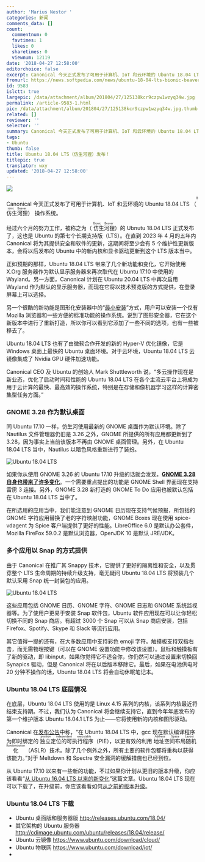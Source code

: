 ```yaml
---
author: 'Marius Nestor '
categories: 新闻
comments_data: []
count:
  commentnum: 0
  favtimes: 1
  likes: 0
  sharetimes: 0
  viewnum: 12119
date: '2018-04-27 12:58:00'
editorchoice: false
excerpt: Canonical 今天正式发布了可用于计算机、IoT 和云环境的 Ubuntu 18.04 LTS （仿生河狸 Bionic Beaver） 操作系统。
fromurl: https://news.softpedia.com/news/ubuntu-18-04-lts-bionic-beaver-officially-released-here-is-what-s-new-520856.shtml
id: 9583
islctt: true
largepic: /data/attachment/album/201804/27/125138kcr9czpw1wzyq34w.jpg
permalink: /article-9583-1.html
pic: /data/attachment/album/201804/27/125138kcr9czpw1wzyq34w.jpg.thumb.jpg
related: []
reviewer: ''
selector: ''
summary: Canonical 今天正式发布了可用于计算机、IoT 和云环境的 Ubuntu 18.04 LTS （仿生河狸 Bionic Beaver） 操作系统。
tags:
- Ubuntu
thumb: false
title: Ubuntu 18.04 LTS（仿生河狸）发布！
titlepic: true
translator: wxy
updated: '2018-04-27 12:58:00'
---
```


![](/data/attachment/album/201804/27/125138kcr9czpw1wzyq34w.jpg)


Canonical 今天正式发布了可用于计算机、IoT 和云环境的 Ubuntu 18.04 LTS （<ruby> 仿生河狸 <rp>  （ </rp> <rt>  Bionic Beaver </rt> <rp>  ） </rp></ruby>） 操作系统。


经过六个月的努力工作，被称之为（<ruby> 仿生河狸 <rp>  （ </rp> <rt>  Bionic Beaver </rt> <rp>  ） </rp></ruby>）的 Ubnutu 18.04 LTS 正式发布了，这也是 Ubuntu 的第七个长期支持版（LTS）。在直到 2023 年 4 月的五年内 Canonical 将为其提供安全和软件的更新，这期间将至少会有 5 个维护性更新版本，会将以后发布的 Ubuntu 中的新内核和显卡驱动更新到这个 LTS 版本当中。


正如预期的那样，Ubuntu 18.04 LTS 带来了几个新功能和变化，它开始使用 X.Org 服务器作为默认显示服务器来再次取代在 Ubuntu 17.10 中使用的 Wayland。另一方面，Canonical 计划在 Ubuntu 20.04 LTS 中再次启用 Wayland 作为默认的显示服务器，而现在它将以技术预览版的方式提供，在登录屏幕上可以选择。


另一个很酷的新功能是图形化安装器中的“[最小安装](https://news.softpedia.com/news/ubuntu-18-04-lts-will-let-users-choose-between-normal-and-minimal-installation-520640.shtml)”方式，用户可以安装一个仅有 Mozilla 浏览器和一些方便的标准功能的操作系统。说到了图形安全器，它在这个新版本中进行了重新打造，所以你可以看到它添加了一些不同的选项，也有一些被移去了。


Ubuntu 18.04 LTS 也有了由微软合作开发的新的 Hyper-V 优化镜像，它是 Windows 桌面上最快的 Ubuntu 桌面环境。对于云环境，Ubuntu 18.04 LTS 云镜像集成了 Nvidia GPU 硬件加速功能。


Canonical CEO 及 Ubuntu 的创始人 Mark Shuttleworth 说，“多云操作现在是新业态，优化了启动时间和性能的 Ubuntu 18.04 LTS 在各个主流云平台上将成为用于云计算的最快、最高效的操作系统，特别是在存储和像机器学习这样的计算密集型任务方面。”


### GNOME 3.28 作为默认桌面


同 Ubuntu 17.10 一样，仿生河使用最新的 GNOME 桌面作为默认环境。除了 Nautilus 文件管理器仍旧是 3.26 之外，GNOME 所提供的所有应用都更新到了 3.28，因为事实上当前该版本不再由 GNOME 桌面管理。另外，在 Ubuntu 18.04 LTS 当中，Nautilus 以暗色风格重新进行了装扮。


![Ubuntu 18.04 LTS](/data/attachment/album/201804/27/125849j8wbeylt8z022jlz.jpg "Ubuntu 18.04 LTS")


如果你从使用 GNOME 3.26 的 Ubuntu 17.10 升级的话就会发现，**[GNOME 3.28 自身也带来了许多变化](https://news.softpedia.com/news/gnome-3-28-desktop-environment-officially-released-here-s-what-s-new-520231.shtml)**。一个需要重点提出的功能是 GNOME Shell 界面现在支持雷雳 3 连接。另外，GNOME 3.28 新打造的 GNOME To Do 应用也被默认包括在 Ubuntu 18.04 LTS 当中了。


在所选用的应用当中，我们能注意到 GNOME 日历现在支持气候预报，所包括的 GNOME 字符应用替换了老的字符映射功能，GNOME Boxes 现在使用 spice-vdagent 为 Spice 客户端提供了更好的性能。LibreOffice 6.0 是默认办公套件，Mozilla FireFox 59.0.2 是默认浏览器，OpenJDK 10 是默认 JRE/JDK。


### 多个应用以 Snap 的方式提供


由于 Canonical 在推广其 Snappy 技术，它提供了更好的隔离性和安全，以及贯穿整个 LTS 生命周期的持续升级支持，毫无疑问 Ubuntu 18.04 LTS 将预装几个默认采用 Snap 统一封装包的应用。


![Ubuntu 18.04 LTS](/data/attachment/album/201804/27/125849ktzqgq02zqz9lftv.jpg "Ubuntu 18.04 LTS")


这些应用包括 GNOME 日历、GNOME 字符、GNOME 日志和 GNOME 系统监视器等。为了使用户更易于安装 Snap 软件包，Ubuntu 软件应用现在可以让你轻松切换不同的 Snap 商店。有超过 3000 个 Snap 可以从 Snap 商店安装，包括 Firefox、Spotify、Skype 和 Slack 等流行应用。


其它值得一提的还有，在大多数应用中支持彩色 emoji 字符。触摸板支持双指右击，而无需物理按键（可以在 GNOME 设置功能中修改该设置）。鼠标和触摸板有了新的驱动，即 libinput，如果你觉得它不适合你，你仍然可以通过设置来切换回 Synapics 驱动，但是 Canonical 将在以后版本移除它。最后，如果在电池供电时 20 分钟不操作的话，Ubuntu 18.04 LTS 将会自动休眠笔记本。


### Ubuntu 18.04 LTS 底层情况


在底层，Ubuntu 18.04 LTS 使用的是 Linux 4.15 系列的内核，该系列内核最近将结束支持期。不过，我们认为 Canonical 将会继续支持它，直到今年年底发布的第一个维护版本 Ubuntu 18.04.1 LTS 为止——它将使用新的内核和图形驱动。


Canonical 在[发布公告](https://wiki.ubuntu.com/BionicBeaver/ReleaseNotes)中称，“在 Ubuntu 18.04 LTS 中，gcc 现在默认编译程序为即时绑定的<ruby> 独立定位的可执行程序 <rp>  （ </rp> <rt>  position independent executable </rt> <rp>  ） </rp></ruby>（PIE），以更有效的利用<ruby> 地址空间布局随机化 <rp>  （ </rp> <rt>  Address Space Layout Randomization </rt> <rp>  ） </rp></ruby>（ASLR）技术。除了几个例外之外，所有主要的软件包都将重构以获得该能力。”对于 Meltdown 和 Spectre 安全漏洞的缓解措施也已经到位。


从 Ubuntu 17.10 以来有一些新的功能，不过如果你计划从更旧的版本升级，你应该看看“[从 Ubuntu 16.04 LTS 以来的新变化](/article-9183-1.html)”这篇文章。Ubuntu 18.04 LTS 现在可以下载了，在升级前，你应该看看如何[从之前的版本升级](https://news.softpedia.com/news/how-to-upgrade-ubuntu-17-10-or-ubuntu-16-04-lts-to-ubuntu-18-04-lts-520854.shtml)。


### Ubuntu 18.04 LTS 下载


* Ubuntu 桌面版和服务器版 <http://releases.ubuntu.com/18.04/>
* 其它架构的 Ubuntu 服务器 <http://cdimage.ubuntu.com/ubuntu/releases/18.04/release/>
* Ubuntu 云镜像 <https://www.ubuntu.com/download/cloud/>
* Ubuntu 物联网 <https://www.ubuntu.com/download/iot/>
*